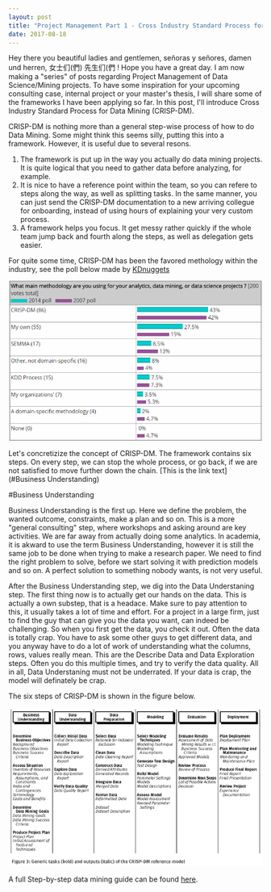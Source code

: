 ```yaml
---
layout: post
title: "Project Management Part 1 - Cross Industry Standard Process for Data Mining"
date: 2017-08-18
---
```


Hey there you beautiful ladies and gentlemen, señoras y señores, damen und herren, 女士们(們) 先生们(們 ! Hope you have a great day. I am now making a "series" of posts regarding Project Management of Data Science/Mining projects. To have some inspiration for your upcoming consulting case, internal project or your master's thesis, I will share some of the frameworks I have been applying so far. In this post, I'll introduce Cross Industry Standard Process for Data Mining (CRISP-DM). 


CRISP-DM is nothing more than a general step-wise process of how to do Data Mining. Some might think this seems silly, putting this into a framework. However, it is useful due to several resons. 
1. The framework is put up in the way you actually do data mining projects. It is quite logical that you need to gather data before analyzing, for example. 
2. It is nice to have a reference point within the team, so you can refere to steps along the way, as well as splitting tasks. In the same manner, you can just send the CRISP-DM documentation to a new arriving collegue for onboarding, instead of using hours of explaining your very custom process.
3. A framework helps you focus. It get messy rather quickly if the whole team jump back and fourth along the steps, as well as delegation gets easier.

For quite some time, CRISP-DM has been the favored methology within the industry, see the poll below made by [KDnuggets](http://www.kdnuggets.com/2014/10/crisp-dm-top-methodology-analytics-data-mining-data-science-projects.html)

![center](/figs/2017-08-19-CRISP-DM/crisp_pop.png)

Let's concretizize the concept of CRISP-DM. The framework contains six steps. On every step, we can stop the whole process, or go back, if we are not satisfied to move further down the chain. 
[This is the link text](#Business Understanding)



#Business Understanding 

Business Understanding is the first up. Here we define the problem, the wanted outcome, constraints, make a plan and so on. This is a more "general consulting" step, where workshops and asking around are key activities. We are far away from actually doing some analytics. In academia, it is akward to use the term Business Understanding, however it is still the same job to be done when trying to make a research paper. We need to find the right problem to solve, before we start solving it with prediction models and so on. A perfect solution to something nobody wants, is not very useful.

After the Business Understanding step, we dig into the Data Understaning step. The first thing now is to actually get our hands on the data. This is actually a own substep, that is a headace. Make sure to pay attention to this, it usually takes a lot of time and effort. For a project in a large firm, just to find the guy that can give you the data you want, can indeed be challenging. So when you first get the data, you check it out. Often the data is totally crap. You have to ask some other guys to get different data, and you anyway have to do a lot of work of understanding what the columns, rows, values really mean. This are the Describe Data and Data Exploration steps. Often you do this multiple times, and try to verify the data quality. All in all, Data Understaning must not be underrated. If your data is crap, the model will definately be crap. 


The six steps of CRISP-DM is shown in the figure below.

![center](/figs/2017-08-19-CRISP-DM/metodologia_crisp_dm1_html_52cdbecf.png)


A full Step-by-step data mining guide can be found [here](https://www.the-modeling-agency.com/crisp-dm.pdf).








